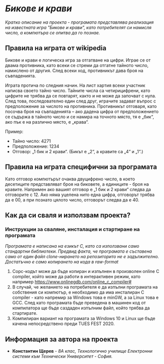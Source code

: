 # *Бикове и крави*

*Кратко описание на проекта - програмата представлява реализация на известната игра "Бикове и крави", като потребителят си намисля число, а компютъра се опитва да го познае.*

## Правила на играта от wikipedia
Бикове и крави е логическа игра за отгатване на цифри. Играе се от двама противника, като всеки се стреми да отгатне тайното число, намислено от другия. След всеки ход, противникът дава броя на съвпаденията.

Играта протича по следния начин. На лист хартия всеки участник написва своето тайно число. Тайните числа са четирицифрени, като цифрите не трябва да се повтарят, както и не може да започват с нула. След това, последователно един след друг, играчите задават въпрос с предположение за числото на противника. Противникът отговаря, като посочва броя на съвпаденията – ако дадена цифра от предположението се съдържа в тайното число и се намира на точното място, тя е „бик“, ако пък е на различно място, е „крава“.

Пример:

* Тайно число: 4271
* Предположение: 1234
* Отговор: „1 бик и 2 крави“. (Бикът е „2“, а кравите са „4“ и „1“.)

## Правила на играта специфични за програмата
Като отговор компютърът очаква двуцифрено число, в което десетиците представляват броя на биковете, а единиците - броя на кравите. Напримен ако вашият отговор е „1 бик и 2 крави“ следва да отговорите с 12. Ако няма уцелена нито една цифра, отговорът трябва да е 00, а при познато цялото число, отговорът следва да е 40.

## Как да си сваля и използвам проекта?

### Инструкции за сваляне, инсталация и стартиране на програмата
*Програмата е написана на езикът С, като са използвани само стандартни библиотеки. Предвид факта, че програмата е съставена само от един файл clone-нирането на репозиторито не е задължително. Достатъчно е само копирането на кода в raw-format*

1) Сорс-кодът може да бъде копиран и изпълнен в произволен online C compiler, който може да работи в интерактивен режим, като например https://www.onlinegdb.com/online_c_compiler#
2) В случай, че желанието на потребителя е да изпълни програмата на собствения си компютър, е необходимо да има инсталиран C compiler - като напремир за Windows това е minGW, а за Linux това е GCC. След като програмата бъде преведена в машинен код от компилатора ще бъде саздаден изпълним файл, който трябва да стартирате.
3) Компилиран вариант на програмата за Windows 10 и Linux ще бъде качена непосредствено преди TUES FEST 2020.


## Информация за автора на проекта

* **Константин Щерев** - *8А клас, Технологично училище Електронни системи към Технически Университет - София.*
